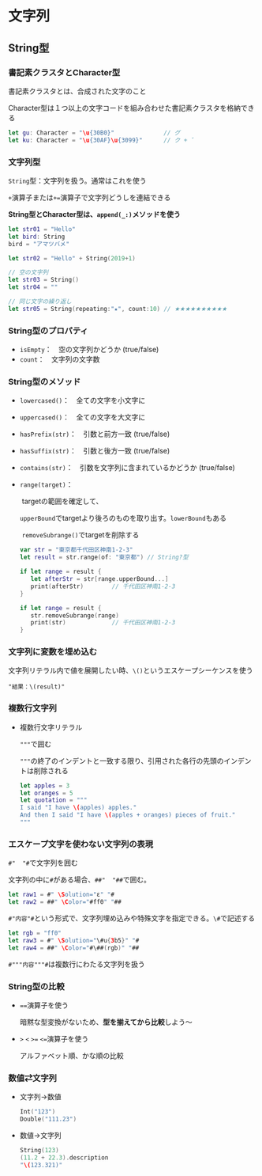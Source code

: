 # 文字列



## String型



### 書記素クラスタとCharacter型

書記素クラスタとは、合成された文字のこと

Character型は１つ以上の文字コードを組み合わせた書記素クラスタを格納できる

```swift
let gu: Character = "\u{30B0}"				// グ
let ku: Character = "\u{30AF}\u{3099}"		// ク + ゛
```



### 文字列型

`String`型：文字列を扱う。通常はこれを使う

`+`演算子または`+=`演算子で文字列どうしを連結できる

**String型とCharacter型は、`append(_:)`メソッドを使う**

```swift
let str01 = "Hello"
let bird: String
bird = "アマツバメ"

let str02 = "Hello" + String(2019+1)

// 空の文字列
let str03 = String()
let str04 = ""

// 同じ文字の繰り返し
let str05 = String(repeating:"★", count:10)	// ★★★★★★★★★★

```



### String型のプロパティ

* `isEmpty`：　空の文字列かどうか (true/false)
* `count`：　文字列の文字数



### String型のメソッド

* `lowercased()`：　全ての文字を小文字に

* `uppercased()`：　全ての文字を大文字に

* `hasPrefix(str)`：　引数と前方一致 (true/false)

* `hasSuffix(str)`：　引数と後方一致 (true/false)

* `contains(str)`：　引数を文字列に含まれているかどうか (true/false)

* `range(target)`：　

  ​	targetの範囲を確定して、

  ​	`upperBound`でtargetより後ろのものを取り出す。`lowerBound`もある

  ​	`removeSubrange()`でtargetを削除する

  ```swift
  var str = "東京都千代田区神南1-2-3"
  let result = str.range(of: "東京都")	// String?型
  
  if let range = result {
     let afterStr = str[range.upperBound...]
     print(afterStr)		// 千代田区神南1-2-3
  }
  
  if let range = result {
     str.removeSubrange(range)
     print(str)				// 千代田区神南1-2-3
  }
  ```



### 文字列に変数を埋め込む

文字列リテラル内で値を展開したい時、`\()`というエスケープシーケンスを使う

`"結果：\(result)"`



### 複数行文字列

* 複数行文字リテラル

  `"""`で囲む

  `"""`の終了のインデントと一致する限り、引用された各行の先頭のインデントは削除される

  ```swift
  let apples = 3
  let oranges = 5
  let quotation = """
  I said "I have \(apples) apples."
  And then I said "I have \(apples + oranges) pieces of fruit."
  """
  ```



### エスケープ文字を使わない文字列の表現

`#"  "#`で文字列を囲む

文字列の中に`#`がある場合、``##"  "##``で囲む。

```swift
let raw1 = #" \Solution="ε" "#
let raw2 = ##" \Color="#ff0" "##
```

`#"内容"#`という形式で、文字列埋め込みや特殊文字を指定できる。`\#`で記述する

```swift
let rgb = "ff0"
let raw3 = #" \Solution="\#u{3b5}" "#
let raw4 = ##" \Color="#\##(rgb)" "##
```

`#"""内容"""#`は複数行にわたる文字列を扱う



### String型の比較

* `==`演算子を使う

  暗黙な型変換がないため、**型を揃えてから比較**しよう〜

* `>` `<` `>=` `<=`演算子を使う

  アルファベット順、かな順の比較



### 数値⇄文字列

* 文字列→数値

  ```swift
  Int("123")
  Double("111.23")
  ```

* 数値→文字列

  ```swift
  String(123)
  (11.2 + 22.3).description
  "\(123.321)"
  ```

